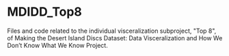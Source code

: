 # MDIDD_Top8
Files and code related to the individual visceralization subproject, "Top 8", of Making the Desert Island Discs Dataset: Data Visceralization and How We Don’t Know What We Know Project.
